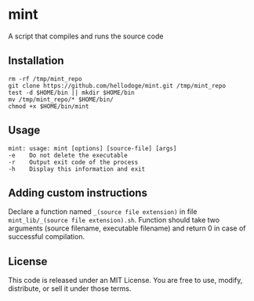 # mint
A script that compiles and runs the source code

##  Installation
```
rm -rf /tmp/mint_repo
git clone https://github.com/hellodoge/mint.git /tmp/mint_repo
test -d $HOME/bin || mkdir $HOME/bin
mv /tmp/mint_repo/* $HOME/bin/
chmod +x $HOME/bin/mint
```

## Usage
```
mint: usage: mint [options] [source-file] [args]
-e    Do not delete the executable 
-r    Output exit code of the process 
-h    Display this information and exit
```

## Adding custom instructions
Declare a function named `_(source file extension)` in file `mint_lib/_(source file extension).sh`. Function should take two arguments (source filename, executable filename) and return 0 in case of successful compilation.

## License
This code is released under an MIT License. You are free to use, modify, distribute, or sell it under those terms.
